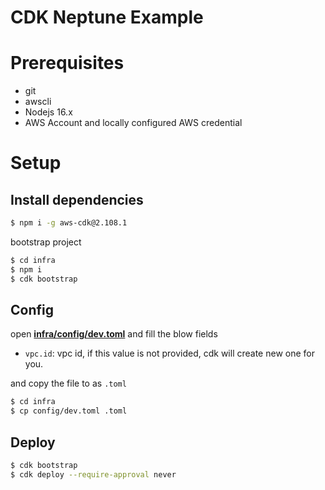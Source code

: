# CDK Neptune Example

# Prerequisites

- git
- awscli
- Nodejs 16.x
- AWS Account and locally configured AWS credential

# Setup

## Install dependencies

```bash
$ npm i -g aws-cdk@2.108.1
```

bootstrap project

```bash
$ cd infra
$ npm i
$ cdk bootstrap
```

## Config

open [**infra/config/dev.toml**](/infra/config/dev.toml) and fill the blow fields

- `vpc.id`: vpc id, if this value is not provided, cdk will create new one for you.

and copy the file to as `.toml`

```bash
$ cd infra
$ cp config/dev.toml .toml
```

## Deploy

```bash
$ cdk bootstrap
$ cdk deploy --require-approval never
```
